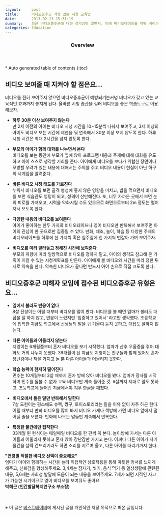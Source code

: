 ```yaml
---
layout:     post
title:      비디오증후군 걱정 없는 시청 교육법
date:       2013-02-23 15:31:19
summary:    최근 비디오증후군에 대한 경각심이 일면서, 아예 비디오테이프를 치워 버리는 엄마들이 늘고 있다. 하지만 아이들이 영상을 통해 얻어낸 간접경험은 지적 능력을 키우는 데 큰 도움이 된다. 비디오테이프, 아이들에게 효과 높게 보여주는 노하우.
categories: Education
---
```


<section id="table-of-contents" class="toc">
  <header>
    <h3>Overview</h3>
  </header>
<div id="drawer" markdown="1">
*  Auto generated table of contents
{:toc}
</div>
</section><!-- /#table-of-contents -->

## 비디오 보여줄 때 지켜야 할 점은요…

비디오를 전혀 보여주지 않으면 비디오증후군이 예방되기는커녕 비디오가 갖고 있는 교육적인 효과까지 놓치게 된다. 올바른 시청 습관을 길러 비디오를 좋은 학습도구로 이용해보자.

* **하루 30분 이상 보여주지 않는다**      
만 2세 이전의 아이는 비디오 시청 시간을 10~15분씩 나눠서 보여주고, 3세 이상의 아이도 비디오 보는 시간에 제한을 둬 연속해서 30분 이상 보지 않도록 한다. 하루 시청 시간은 최대 2시간을 넘지 않도록 한다.

* **부모와 아이가 함께 대화를 나누면서 본다**      
비디오를 보는 동안에 부모가 옆에 앉아 프로그램 내용과 주제에 대해 대화를 유도하고 아이 스스로 생각할 기회를 준다. 아이에게 비디오를 보다가 위험한 장면이나 모방할 우려가 있는 내용에 대해서는 주의를 주고 비디오 내용이 현실이 아닌 허구의 세계임을 알려준다.

* **바른 비디오 시청 태도를 가르친다**      
누워서 비디오를 보면 골격 형성에 좋지 않은 영향을 미치고, 밥을 먹으면서 비디오를 보면 식습관도 엉망이 되고, 성격이 산만해진다. 또, 너무 가까운 곳에서 보면 눈의 피로를 가져오고, 시력을 약화시킬 수도 있으므로 화면으로부터 2m 정도는 떨어져서 보도록 한다.

* **다양한 내용의 비디오를 보여준다**      
아이가 좋아하는 한두 가지의 비디오테이프나 영어 비디오만 반복해서 보여주면 아이의 관심이 한 곳으로만 집중될 수 있다. 만화, 체조, 놀이, 학습 등 다양한 주제의 비디오테이프를 하루에 한 가지씩 혹은 일주일에 한 가지씩 번갈아 가며 보여주자.

* **비디오를 미리 골라놓고 정해진 시간에 보여준다**      
부모의 취향에 따라 일방적으로 비디오를 정하지 말고, 아이의 생각도 참고해 온 가족이 지킬 수 있는 시청계획표를 만든다. 아이에게 볼 비디오와 시간을 미리 정한 뒤 서로 약속을 한다. 약속한 비디오가 끝나면 반드시 아이 손으로 직접 끄도록 한다.



## 비디오증후군 피해자 모임에 접수된 비디오증후군 유형은요…

* **옆에서 불러도 반응이 없다**      
8살 진성이는 어릴 때부터 비디오를 많이 봤다. 비디오를 볼 때면 엄마가 불러도 대답을 잘 하지 않고, 반응이 느렸지만 '집중하고 있어서' 라고만 생각했다. 초등학교에 입학한 지금도 학교에서 선생님의 말을 귀 기울여 듣지 못하고, 대답도 잘하지 않는다.

* **다른 아이들과 어울리지 않는다**      
지영이는 6개월쯤부터 혼자 비디오를 보기 시작했다. 엄마가 산후 우울증을 겪어 대화도 거의 나누지 못했다. 39개월이 된 지금도 지영이는 친구들과 함께 있어도 혼자 장난감이나 책을 가지고 놀 뿐 다른 아이들과 어울리지 못한다.

* **학습 능력이 현저히 떨어진다**      
민수는 10개월부터 3살 때까지 혼자 방에 앉아 비디오를 봤다. 엄마가 장사를 시작하며 민수를 돌볼 수 없자 교육 비디오만 계속 틀어준 것. 6살까지 제대로 말도 못하고, 초등학교에 들어간 지금에서야 겨우 한글을 깨쳤다.

* **비디오에서 들은 말만 반복해서 말한다**      
7살 도현이는 평소에도 슈렉, 짱구, 토이스토리라는 말을 이유 없이 자주 하곤 한다. 어릴 때부터 만화 비디오를 많이 봐서 비디오 가게나 책방에 가면 비디오 앞에서 떨어질 줄을 모른다. 만화에 나오는 말들만 계속해서 반복한다.

* **특정한 물건에만 집착한다**      
33개월 된 현식이는 매일매일 비디오를 한 편씩 꼭 본다. 놀이방에 가서는 다른 아이들과 어울리지 못하고 혼자 앉아 장난감만 가지고 논다. 어쩌다 다른 아이가 자기 물건을 살짝 건드리기라도 하면 소리를 지르며 울고, 다른 아이를 때리기까지 한다.



**"연령별 적절한 비디오 선택이 중요해요"**      
엄마가 아이와 함께하는 시간을 늘려 직접적인 상호작용을 통해 따뜻한 정서를 느끼게 해주고, 신뢰감을 형성해주세요. 3,4세는 잠자기, 씻기, 음식 먹기 등 일상생활에 관련된 내용, 5,6세는 사회성 발달에 도움이 되는 내용을 보여주세요. 7세가 되면 지적인 사고가 가능한 시기이므로 영어 비디오를 보여줘도 좋아요.     
**박혜근 (인간발달복지연구소 부소장)**
	
	

<br /><br />
※ 이 글은 [베스트베이비](http://www.ibestbaby.co.kr)에 게시된 글을 개인적인 저장 목적으로 퍼온 글입니다.
